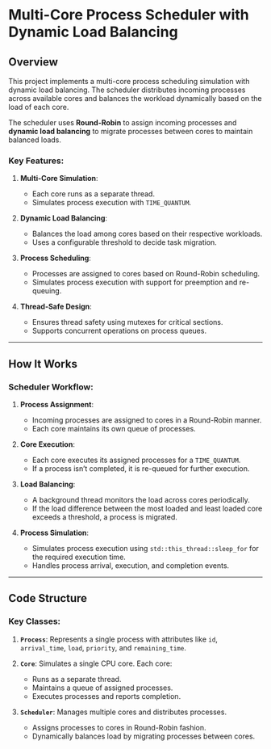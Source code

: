 # Multi-Core Process Scheduler with Dynamic Load Balancing

## Overview

This project implements a multi-core process scheduling simulation with dynamic load balancing. The scheduler distributes incoming processes across available cores and balances the workload dynamically based on the load of each core.

The scheduler uses **Round-Robin** to assign incoming processes and **dynamic load balancing** to migrate processes between cores to maintain balanced loads.

### Key Features:
1. **Multi-Core Simulation**:
   - Each core runs as a separate thread.
   - Simulates process execution with `TIME_QUANTUM`.

2. **Dynamic Load Balancing**:
   - Balances the load among cores based on their respective workloads.
   - Uses a configurable threshold to decide task migration.

3. **Process Scheduling**:
   - Processes are assigned to cores based on Round-Robin scheduling.
   - Simulates process execution with support for preemption and re-queuing.

4. **Thread-Safe Design**:
   - Ensures thread safety using mutexes for critical sections.
   - Supports concurrent operations on process queues.

---

## How It Works

### Scheduler Workflow:
1. **Process Assignment**:
   - Incoming processes are assigned to cores in a Round-Robin manner.
   - Each core maintains its own queue of processes.

2. **Core Execution**:
   - Each core executes its assigned processes for a `TIME_QUANTUM`.
   - If a process isn’t completed, it is re-queued for further execution.

3. **Load Balancing**:
   - A background thread monitors the load across cores periodically.
   - If the load difference between the most loaded and least loaded core exceeds a threshold, a process is migrated.

4. **Process Simulation**:
   - Simulates process execution using `std::this_thread::sleep_for` for the required execution time.
   - Handles process arrival, execution, and completion events.

---

## Code Structure

### Key Classes:
1. **`Process`**:
   Represents a single process with attributes like `id`, `arrival_time`, `load`, `priority`, and `remaining_time`.

2. **`Core`**:
   Simulates a single CPU core. Each core:
   - Runs as a separate thread.
   - Maintains a queue of assigned processes.
   - Executes processes and reports completion.

3. **`Scheduler`**:
   Manages multiple cores and distributes processes.
   - Assigns processes to cores in Round-Robin fashion.
   - Dynamically balances load by migrating processes between cores.
